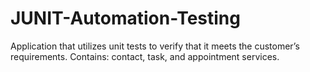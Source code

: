 # JUNIT-Automation-Testing
Application that utilizes unit tests to verify that it meets the customer’s requirements. Contains: contact, task, and appointment services.
